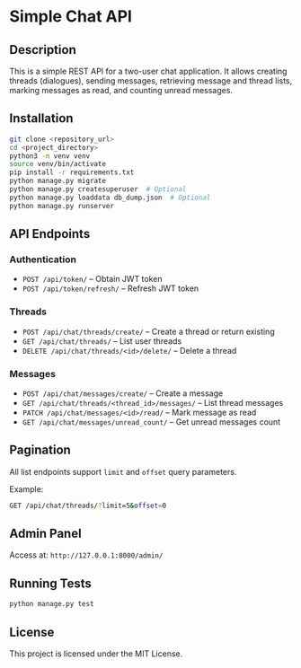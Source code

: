 # Simple Chat API

## Description
This is a simple REST API for a two-user chat application. It allows creating threads (dialogues), sending messages, retrieving message and thread lists, marking messages as read, and counting unread messages.

## Installation

```bash
git clone <repository_url>
cd <project_directory>
python3 -m venv venv
source venv/bin/activate
pip install -r requirements.txt
python manage.py migrate
python manage.py createsuperuser  # Optional
python manage.py loaddata db_dump.json  # Optional
python manage.py runserver
```

## API Endpoints

### Authentication
- `POST /api/token/` – Obtain JWT token
- `POST /api/token/refresh/` – Refresh JWT token

### Threads
- `POST /api/chat/threads/create/` – Create a thread or return existing
- `GET /api/chat/threads/` – List user threads
- `DELETE /api/chat/threads/<id>/delete/` – Delete a thread

### Messages
- `POST /api/chat/messages/create/` – Create a message
- `GET /api/chat/threads/<thread_id>/messages/` – List thread messages
- `PATCH /api/chat/messages/<id>/read/` – Mark message as read
- `GET /api/chat/messages/unread_count/` – Get unread messages count

## Pagination
All list endpoints support `limit` and `offset` query parameters.

Example:

```bash
GET /api/chat/threads/?limit=5&offset=0
```

## Admin Panel
Access at: `http://127.0.0.1:8000/admin/`

## Running Tests

```bash
python manage.py test
```

## License
This project is licensed under the MIT License.